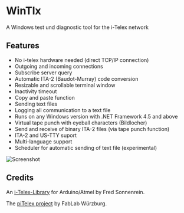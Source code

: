 ﻿# WinTlx
A Windows test und diagnostic tool for the i-Telex network

## Features
- No i-telex hardware needed (direct TCP/IP connection)
- Outgoing and incoming connections
- Subscribe server query
- Automatic ITA-2 (Baudot-Murray) code conversion
- Resizable and scrollable terminal window
- Inactivity timeout
- Copy and paste function
- Sending text files
- Logging all communication to a text file
- Runs on any Windows version with .NET Framework 4.5 and above
- Virtual tape punch with eyeball characters (Bildlocher)
- Send and receive of binary ITA-2 files (via tape punch function)
- ITA-2 and US-TTY suport
- Multi-language support
- Scheduler for automatic sending of text file (experimental)


![Screenshot](https://github.com/detlefgerhardt/WinTlx/blob/master/WinTlxScreen.png)

## Credits

An [i-Telex-Library](https://sourceforge.net/projects/itelex) for Arduino/Atmel by Fred Sonnenrein.

The [piTelex project](https://github.com/fablab-wue/piTelex) by FabLab Würzburg.
